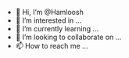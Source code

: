 - 👋 Hi, I’m @Hamloosh
- 👀 I’m interested in ...
- 🌱 I’m currently learning ...
- 💞️ I’m looking to collaborate on ...
- 📫 How to reach me ...

<!---
Hamloosh/Hamloosh is a ✨ special ✨ repository because its `README.md` (this file) appears on your GitHub profile.
You can click the Preview link to take a look at your changes.
--->
